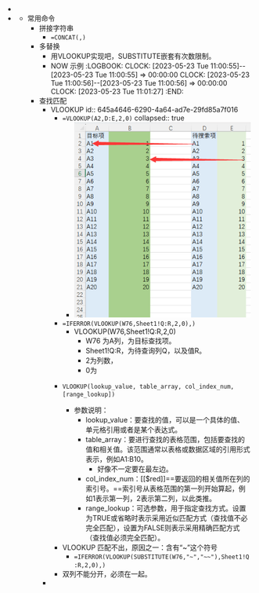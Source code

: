 -
-
	- 常用命令
		- 拼接字符串
			- `=CONCAT(,)`
		- 多替换
			- 用VLOOKUP实现吧，SUBSTITUTE嵌套有次数限制。
			- NOW 示例
			  :LOGBOOK:
			  CLOCK: [2023-05-23 Tue 11:00:55]--[2023-05-23 Tue 11:00:55] =>  00:00:00
			  CLOCK: [2023-05-23 Tue 11:00:56]--[2023-05-23 Tue 11:00:56] =>  00:00:00
			  CLOCK: [2023-05-23 Tue 11:01:27]
			  :END:
		- 查找匹配
			- VLOOKUP
			  id:: 645a4646-6290-4a64-ad7e-29fd85a7f016
				- `=VLOOKUP(A2,D:E,2,0)`
				  collapsed:: true
					- ![image.png](../assets/image_1684479592762_0.png)
				- `=IFERROR(VLOOKUP(W76,Sheet1!Q:R,2,0),)`
					- VLOOKUP(W76,Sheet1!Q:R,2,0)
						- W76 为A列，为目标查找项。
						- Sheet1!Q:R，为待查询列Q，以及值R。
						- 2为列数，
						- 0为
				- ```
				  VLOOKUP(lookup_value, table_array, col_index_num, [range_lookup])
				  ```
					- 参数说明：
						- lookup_value：要查找的值，可以是一个具体的值、单元格引用或者是某个表达式。
						- table_array：要进行查找的表格范围，包括要查找的值和相关值。该范围通常以表格或数据区域的引用形式表示，例如A1:B10。
							- 好像不一定要在最左边。
						- col_index_num：[[$red]]==要返回的相关值所在列的索引号。==索引号从表格范围的第一列开始算起，例如1表示第一列，2表示第二列，以此类推。
						- range_lookup：可选参数，用于指定查找方式。设置为TRUE或省略时表示采用近似匹配方式（查找值不必完全匹配），设置为FALSE则表示采用精确匹配方式（查找值必须完全匹配）。
				- VLOOKUP 匹配不出，原因之一：含有“~”这个符号
					- `=IFERROR(VLOOKUP(SUBSTITUTE(W76,"~","~~"),Sheet1!Q:R,2,0),)`
				- 双列不能分开，必须在一起。
			-